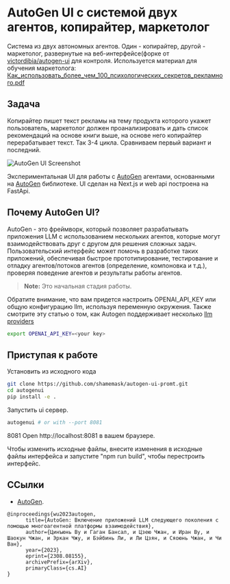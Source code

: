 # AutoGen UI с системой двух агентов, копирайтер, маркетолог

Система из двух автономных агентов. Один - копирайтер, другой - маркетолог, развернутые на веб-интерфейсе(форке от [victordibia/autogen-ui](https://github.com/victordibia/autogen-ui) для контроля.
Используется материал для обучения маркетолога:
[Как_использовать_более_чем_100_психологических_секретов_рекламного.pdf](https://prod-files-secure.s3.us-west-2.amazonaws.com/b99708e6-831d-4012-bac7-8a7c9bc63eb6/910f8be2-1e64-4397-894a-73051455f2f1/%D0%9A%D0%B0%D0%BA_%D0%B8%D1%81%D0%BF%D0%BE%D0%BB%D1%8C%D0%B7%D0%BE%D0%B2%D0%B0%D1%82%D1%8C_%D0%B1%D0%BE%D0%BB%D0%B5%D0%B5_%D1%87%D0%B5%D0%BC_100_%D0%BF%D1%81%D0%B8%D1%85%D0%BE%D0%BB%D0%BE%D0%B3%D0%B8%D1%87%D0%B5%D1%81%D0%BA%D0%B8%D1%85_%D1%81%D0%B5%D0%BA%D1%80%D0%B5%D1%82%D0%BE%D0%B2_%D1%80%D0%B5%D0%BA%D0%BB%D0%B0%D0%BC%D0%BD%D0%BE%D0%B3%D0%BE.pdf)

## Задача
Копирайтер пишет текст рекламы на тему продукта которого укажет пользователь, 
маркетолог должен проанализировать и дать список рекомендаций на основе книги выше, 
на основе него копирайтер перерабатывает текст. Так 3-4 цикла.
Сравниваем первый вариант и последний.

![AutoGen UI Screenshot](docs/images/autogenuiscreen.png)

Экспериментальная UI для работы с [AutoGen](https://github.com/microsoft/autogen) агентами, основанными на [AutoGen](https://github.com/microsoft/autogen) библиотеке. UI сделан на Next.js и web api построена на FastApi.

## Почему AutoGen UI?

AutoGen - это фреймворк, который позволяет разрабатывать приложения LLM с использованием нескольких агентов, которые могут взаимодействовать друг с другом для решения сложных задач. Пользовательский интерфейс может помочь в разработке таких приложений, обеспечивая быстрое прототипирование, тестирование и отладку агентов/потоков агентов (определение, компоновка и т.д.), проверяя поведение агентов и результаты работы агентов.

> **Note:** Это начальная стадия работы.

Обратите внимание, что вам придется настроить OPENAI_API_KEY или общую конфигурацию llm, используя переменную окружения.
Также смотрите эту статью о том, как Autogen поддерживает несколько [llm providers](https://microsoft.github.io/autogen/docs/FAQ/#set-your-api-endpoints)

```bash
export OPENAI_API_KEY=<your key>
```

## Приступая к работе

Установить из исходного кода

```bash
git clone https://github.com/shamemask/autogen-ui-promt.git
cd autogenui
pip install -e .
```

Запустить ui сервер.

```bash
autogenui # or with --port 8081
```
8081
Open http://localhost:8081 в вашем браузере.

Чтобы изменить исходные файлы, внесите изменения в исходные файлы интерфейса и запустите "npm run build", чтобы перестроить интерфейс.

## ССылки

- [AutoGen](https://arxiv.org/abs/2308.08155).

```
@inproceedings{wu2023autogen,
      title={AutoGen: Включение приложений LLM следующего поколения с помощью многоагентной платформы взаимодействия},
      author={Цинъюнь Ву и Гаган Бансал, и Цзею Чжан, и Иран Ву, и Шаокун Чжан, и Эркан Чжу, и Бэйбинь Ли, и Ли Цзян, и Сяоюнь Чжан, и Чи Ван},
      year={2023},
      eprint={2308.08155},
      archivePrefix={arXiv},
      primaryClass={cs.AI}
}
```
